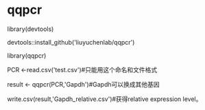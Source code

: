 # qqpcr
library(devtools)  

devtools::install_github('liuyuchenlab/qqpcr')  

library(qqpcr)  

PCR <-read.csv('test.csv')#只能用这个命名和文件格式  

result <- qqpcr(PCR,'Gapdh')#Gapdh可以换成其他基因  

write.csv(result,'Gapdh_relative.csv')#获得relative expression level。  

